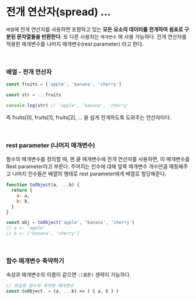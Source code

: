 # 전개 연산자(spread) ...

`배열`에 전개 연산자를 사용하면 포함하고 있는 **모든 요소의 데이터를 전개하여 쉼표로 구분된 문자열들을 반환한다**. 또 다른 사용처는 `매개변수` 에 사용 가능하다. 전개 연산자를 적용한 매개변수를 나머지 매개변수(rest parameter) 라고 한다.

<br>

### 배열 - 전개 연산자

```javascript
const fruits = ['apple', 'banana', 'cherry']

const str = ...fruits 

console.log(str) // 'apple', 'banana', 'cherry'
```

즉 fruits[0], fruits[1], fruits[2], ... 을 쉽게 전개하도록 도와주는 연산자이다.

<br>

### rest parameter (나머지 매개변수)
함수의 매개변수를 정의할 때, 맨 끝 매개변수에 전개 연산자를 사용하면, 이 매개변수를 Rest parameter라고 부른다. 주어지는 인수에 대해 앞쪽 매개변수 개수만큼 매핑해주고 나머지 인수들은 배열의 행태로 rest parameter에게 배열로 할당해준다.

```javascript
function toObject(a, ...b) {
  return {
    a: a,
    b: b,
  }
}

const obj = toObject('apple', 'banana', 'cherry')
// a <- 'apple'
// b <- ['banana', 'cherry']
```

<br>

### 함수 매개변수 축약하기

속성과 매개변수의 이름이 같으면 `:(콜론)` 생략이 가능하다.

```javascript
// 화살표 함수와 축약형 매개변수
const toObject. = (a, ...b) => ( { a, b } )
```